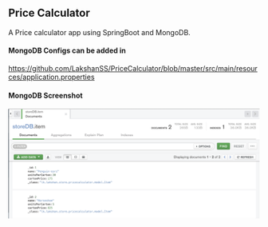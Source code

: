 ## Price Calculator
A Price calculator app using SpringBoot and MongoDB.

#### MongoDB Configs can be added in 

https://github.com/LakshanSS/PriceCalculator/blob/master/src/main/resources/application.properties

#### MongoDB Screenshot

![MongoDB Screenshot](/Screenshots/MongoDB.png?raw=true "MongoDB Screenshot")

